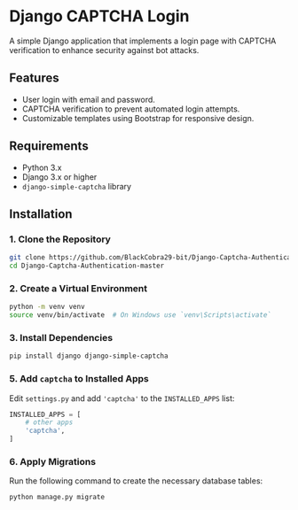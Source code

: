 # Django CAPTCHA Login

A simple Django application that implements a login page with CAPTCHA verification to enhance security against bot attacks.

## Features

- User login with email and password.
- CAPTCHA verification to prevent automated login attempts.
- Customizable templates using Bootstrap for responsive design.

## Requirements

- Python 3.x
- Django 3.x or higher
- `django-simple-captcha` library

## Installation

### 1. Clone the Repository

```bash
git clone https://github.com/BlackCobra29-bit/Django-Captcha-Authentication.git
cd Django-Captcha-Authentication-master
```

### 2. Create a Virtual Environment

```bash
python -m venv venv
source venv/bin/activate  # On Windows use `venv\Scripts\activate`
```

### 3. Install Dependencies

```bash
pip install django django-simple-captcha
```

### 5. Add `captcha` to Installed Apps

Edit `settings.py` and add `'captcha'` to the `INSTALLED_APPS` list:

```python
INSTALLED_APPS = [
    # other apps
    'captcha',
]
```

### 6. Apply Migrations

Run the following command to create the necessary database tables:

```bash
python manage.py migrate
```